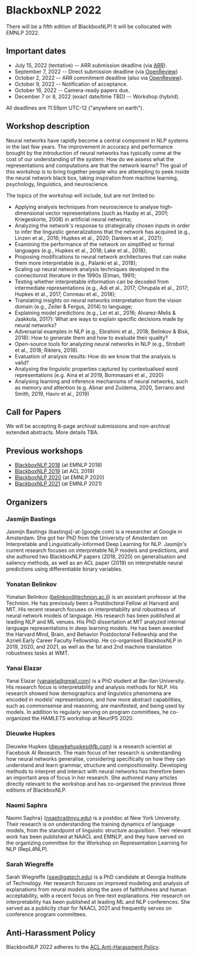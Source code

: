 # BlackboxNLP 2022

There will be a fifth edition of BlackboxNLP! 
It will be collocated with EMNLP 2022.

## Important dates

- July 15, 2022 (tentative) -- ARR submission deadline (via [ARR](https://openreview.net/group?id=aclweb.org/ACL/ARR/2022)).
- September 7, 2022 -- Direct submission deadline (via [OpenReview](https://openreview.net/group?id=EMNLP/2022/Workshop/BlackboxNLP))
- October 2, 2022 -- ARR commitment deadline (also via [OpenReview](https://openreview.net/group?id=EMNLP/2022/Workshop/BlackboxNLP)).
- October 9, 2022 -- Notification of acceptance.
- October 16, 2022 -- Camera-ready papers due.
- December 7 or 8, 2022 (exact date/time TBD) -- Workshop (hybrid).

All deadlines are 11:59pm UTC-12 ("anywhere on earth").

## Workshop description

Neural networks have rapidly become a central component in NLP systems in the last few years. 
The improvement in accuracy and performance brought by the introduction of neural networks has typically come at the cost of our understanding of the system: How do we assess what the representations and computations are that the network learns? 
The goal of this workshop is to bring together people who are attempting to peek inside the neural network black box, taking inspiration from machine learning, psychology, linguistics, and neuroscience.

The topics of the workshop will include, but are not limited to:

- Applying analysis techniques from neuroscience to analyse high-dimensional vector representations (such as Haxby et al., 2001; Kriegeskorte, 2008) in artificial neural networks;
- Analyzing the network's response to strategically chosen inputs in order to infer the linguistic generalizations that the network has acquired (e.g., Linzen et al., 2016; Hupkes et al., 2020; Dankers et al., 2021);
- Examining the performance of the network on simplified or formal languages (e.g., Hupkes et al., 2018; Lake et al., 2018);
- Proposing modifications to neural network architectures that can make them more interpretable (e.g., Palanki et al., 2018);
- Scaling up neural network analysis techniques developed in the connectionist literature in the 1990s (Elman, 1991); 
- Testing whether interpretable information can be decoded from intermediate representations (e.g., Adi et al.,  2017; Chrupala et al., 2017; Hupkes et al., 2017, Conneau et al., 2018);
- Translating insights on neural networks interpretation from the vision domain (e.g., Zeiler & Fergus, 2014) to language;
- Explaining model predictions (e.g., Lei et al., 2016; Alvarez-Melis & Jaakkola, 2017): What are ways to explain specific decisions made by neural networks?
- Adversarial examples in NLP (e.g., Ebrahimi et al., 2018; Belinkov & Bisk, 2018): How to generate them and how to evaluate their quality?
- Open-source tools for analyzing neural networks in NLP (e.g., Strobelt et al., 2018; Rikters, 2018).
- Evaluation of analysis results: How do we know that the analysis is valid?
- Analysing the linguistic properties captured by contextualised word representations (e.g. Aina et al 2019, Bommasani et al., 2020)
- Analysing learning and inference mechanisms of neural networks, such as memory and attention (e.g. Abnar and Zuidema, 2020, Serrano and Smith, 2019, Haviv et al., 2019)

## Call for Papers
We will be accepting 8-page archival submissions and non-archival extended abstracts. More details TBA.

## Previous workshops

- [BlackboxNLP 2018](https://blackboxnlp.github.io/2018/) (at EMNLP 2018)
- [BlackboxNLP 2019](https://blackboxnlp.github.io/2019/) (at ACL 2019)
- [BlackboxNLP 2020](https://blackboxnlp.github.io/2020/) (at EMNLP 2020)
- [BlackboxNLP 2021](https://blackboxnlp.github.io/2021/) (at EMNLP 2021)

## Organizers

### Jasmijn Bastings
Jasmijn Bastings (bastings[-at-]google.com) is a researcher at Google in Amsterdam. 
She got her PhD from the University of Amsterdam on Interpretable and Linguistically-informed Deep Learning for NLP. 
Jasmijn's current research focuses on interpretable NLP models and predictions, and she authored two BlackboxNLP papers (2018, 2020) on generalisation and saliency methods, as well as an ACL paper (2019) on interpretable neural predictions using differentiable binary variables.

### Yonatan Belinkov
Yonatan Belinkov (belinkov@technion.ac.il) is an assistant professor at the Technion. 
He has previosuly been a Postdoctoral Fellow at Harvard and MIT. 
His recent research focuses on interpretability and robustness of neural network models of language. 
His research has been published at leading NLP and ML venues. 
His PhD dissertation at MIT analyzed internal language representations in deep learning models.
He has been awarded the Harvard Mind, Brain, and Behavior Postdoctoral Fellowship and the Azrieli Early Career Faculty Fellowship.
He co-organised BlackboxNLP in 2019, 2020, and 2021, as well as the 1st and 2nd machine translation robustness tasks at WMT.

### Yanai Elazar
Yanai Elazar (yanaiela@gmail.com) is a PhD student at Bar-Ilan University. 
His research focus is interpretability and analysis methods for NLP. 
His research showed how demographics and linguistics phenomena are encoded in models’ representations, and how more abstract capabilities, such as commonsense and reasoning, are manifested, and being used by models. 
In addition to regularly serving on program committees, he co-organized the HAMLETS workshop at NeurIPS 2020.

### Dieuwke Hupkes
Dieuwke Hupkes (dieuwkehupkes@fb.com) is a research scientist at Facebook AI Research.
The main focus of her research is understanding how neural networks  generalise, considering specifically on how they can understand and learn grammar, structure and compositionality. 
Developing methods to interpret and interact with neural networks has therefore been an important area of focus in her research.
She authored many articles directly relevant to the workshop and has co-organised the previous three editions of BlackboxNLP. 

### Naomi Saphra
Naomi Saphra} (nsaphra@nyu.edu) is a postdoc at New York University. 
Their research is on understanding the training dynamics of language models, from the standpoint of linguistic structure acquisition. 
Their relevant work has been published at NAACL and EMNLP, and they have served on the organizing committee for the Workshop on Representation Learning for NLP (RepL4NLP). 

### Sarah Wiegreffe
Sarah Wiegreffe (saw@gatech.edu) is a PhD candidate at Georgia Institute of Technology. 
Her research focuses on improved modeling and analysis of explanations from neural models along the axes of faithfulness and human acceptability, with a recent focus on free-text explanations. 
Her research on interpretability has been published at leading ML and NLP conferences. 
She served as a publicity chair for NAACL 2021 and frequently serves on conference program committees.

## Anti-Harassment Policy
BlackboxNLP 2022 adheres to the [ACL Anti-Harassment Policy](https://www.aclweb.org/adminwiki/sphp?title=Anti-Harassment_Policy).
